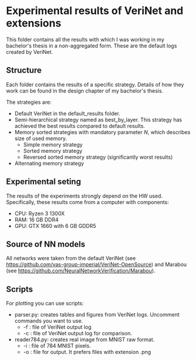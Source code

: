 # Experimental results of VeriNet and extensions

This folder contains all the results with which I was working in my bachelor's thesis in a non-aggregated form. These are the default logs created by VeriNet.

## Structure
Each folder contains the results of a specific strategy. Details of how they work can be found in the design chapter of my bachelor's thesis.

The strategies are:

* Default VeriNet in the default_results folder.
* Semi-hierarchical strategy named as best_by_layer. This strategy has achieved the best results compared to default results.
* Memory sorted strategies with mandatory parameter *N*, which describes size of used memory.
  * Simple memory strategy
  * Sorted memory strategy
  * Reversed sorted memory strategy (significantly worst results)
* Alternating memory strategy

## Experimental seting

The results of the experiments strongly depend on the HW used. Specifically, these results come from a computer with components:

  * CPU: Ryzen 3 1300X
  * RAM: 16 GB DDR4
  * GPU: GTX 1660 with 6 GB GDDR5

## Source of NN models

All networks were taken from the default VeriNet (see https://github.com/vas-group-imperial/VeriNet-OpenSource) and Marabou (see https://github.com/NeuralNetworkVerification/Marabou).

## Scripts

For plotting you can use scripts: 
  * parser.py: creates tables and figures from VeriNet logs. Uncomment commands you want to use.
    * -f <file>: file of VeriNet output log
    * -c <file>: file of VeriNet output log for comparison.
  * reader784.py: creates real image from MNIST raw format.
    * -i <file>: file of 784 MNIST pixels. 
    * -o <file>: file for output. It prefers files with extension .png
